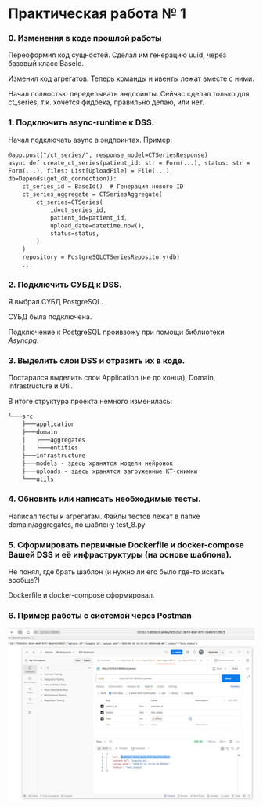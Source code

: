 # Практическая работа № 1

### 0. Изменения в коде прошлой работы

Переоформил код сущностей. Сделал им генерацию uuid, через базовый класс BaseId.

Изменил код агрегатов. Теперь команды и ивенты лежат вместе с ними.

Начал полностью переделывать эндпоинты. Сейчас сделал только для ct_series, т.к. хочется фидбека, правильно делаю, или нет.

### 1. Подключить async-runtime к DSS.

Начал подключать async в эндпоинтах. Пример:

```
@app.post("/ct_series/", response_model=CTSeriesResponse)
async def create_ct_series(patient_id: str = Form(...), status: str = Form(...), files: List[UploadFile] = File(...), db=Depends(get_db_connection)):
    ct_series_id = BaseId()  # Генерация нового ID
    ct_series_aggregate = CTSeriesAggregate(
        ct_series=CTSeries(
            id=ct_series_id,
            patient_id=patient_id,
            upload_date=datetime.now(),
            status=status,
        )
    )
    repository = PostgreSQLCTSeriesRepository(db)
    ...
```

### 2. Подключить СУБД к DSS.

Я выбрал СУБД PostgreSQL.

СУБД была подключена.

Подключение к PostgreSQL проивзожу при помощи библиотеки *Asyncpg*.

### 3. Выделить слои DSS и отразить их в коде.

Постарался выделить слои Application (не до конца), Domain, Infrastructure и Util.

В итоге структура проекта немного изменилась:

    └───src
        ├───application
        ├───domain
        │   ├───aggregates
        │   └───entities
        ├───infrastructure
        ├───models - здесь хранятся модели нейронок
        ├───uploads - здесь хранятся загруженные КТ-снимки
        └───utils

### 4. Обновить или написать необходимые тесты.

Написал тесты к агрегатам. Файлы тестов лежат в папке domain/aggregates, по шаблону test_8.py

### 5. Сформировать первичные Dockerfile и docker-compose Вашей DSS и её инфраструктуры (на основе шаблона).

Не понял, где брать шаблон (и нужно ли его было где-то искать вообще?)

Dockerfile и docker-compose сформировал.

### 6. Пример работы с системой через Postman

![Пример работы с системой через Postman](images/postman_example.PNG)